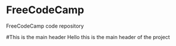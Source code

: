 # FreeCodeCamp
FreeCodeCamp code repository

#This is the main header
Hello this is the main header of the project
